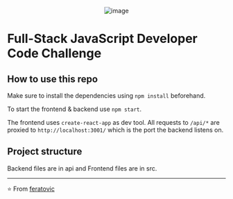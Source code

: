 <p align="center">
  <img src="https://media0.giphy.com/media/QssGEmpkyEOhBCb7e1/giphy.gif?cid=ecf05e47hoo016mgpcebrbc8co4j2r84rfbf0h38an6lprvi&rid=giphy.gif&ct=s" alt="image"/>
</p>

# Full-Stack JavaScript Developer Code Challenge

## How to use this repo

Make sure to install the dependencies using `npm install` beforehand.

To start the frontend & backend use `npm start`.

The frontend uses `create-react-app` as dev tool. All requests to `/api/*` are
proxied to `http://localhost:3001/` which is the port the backend listens on.


## Project structure

Backend files are in api and Frontend files are in src. 

---

⭐️ From [feratovic](https://github.com/feratovic)
